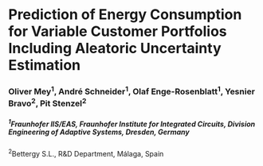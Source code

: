 # Prediction of Energy Consumption for Variable Customer Portfolios Including Aleatoric Uncertainty Estimation
### Oliver Mey<sup>1</sup>, André Schneider<sup>1</sup>, Olaf Enge-Rosenblatt<sup>1</sup>, Yesnier Bravo<sup>2</sup>, Pit Stenzel<sup>2</sup>
##### <sup>1</sup>Fraunhofer IIS/EAS, Fraunhofer Institute for Integrated Circuits, Division Engineering of Adaptive Systems, Dresden, Germany<br>
<sup>2</sup>Bettergy S.L., R&D Department, Málaga, Spain
